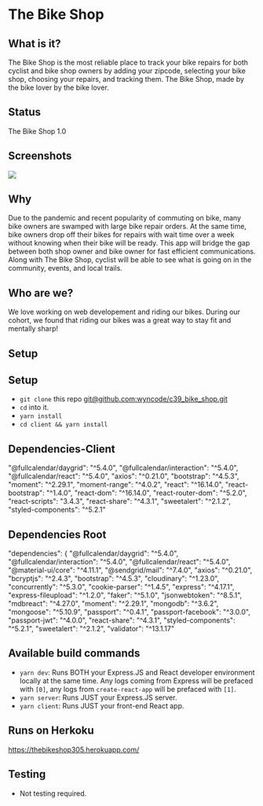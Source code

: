 # The Bike Shop

## What is it?

The Bike Shop is the most reliable place to track your bike repairs for both cyclist and bike shop owners by adding your zipcode, selecting your bike shop, choosing your repairs, and tracking them. The Bike Shop, made by the bike lover by the bike lover.

## Status

The Bike Shop 1.0

## Screenshots

![](https://i.imgur.com/UU6LzUj.jpg)

## Why

Due to the pandemic and recent popularity of commuting on bike, many bike owners are swamped with large bike repair orders. At the same time, bike owners drop off their bikes for repairs with wait time over a week without knowing when their bike will be ready. This app will bridge the gap between both shop owner and bike owner for fast efficient communications. Along with The Bike Shop, cyclist will be able to see what is going on in the community, events, and local trails.

## Who are we?

We love working on web developement and riding our bikes. During our cohort, we found that riding our bikes was a great way to stay fit and mentally sharp!

## Setup

## Setup

- `git clone` this repo [git@github.com:wyncode/c39_bike_shop.git](https://github.com/wyncode/c39_bike_shop)
- `cd` into it.
- `yarn install`
- `cd client && yarn install`

## Dependencies-Client

"@fullcalendar/daygrid": "^5.4.0",
"@fullcalendar/interaction": "^5.4.0",
"@fullcalendar/react": "^5.4.0",
"axios": "^0.21.0",
"bootstrap": "^4.5.3",
"moment": "^2.29.1",
"moment-range": "^4.0.2",
"react": "^16.14.0",
"react-bootstrap": "^1.4.0",
"react-dom": "^16.14.0",
"react-router-dom": "^5.2.0",
"react-scripts": "3.4.3",
"react-share": "^4.3.1",
"sweetalert": "^2.1.2",
"styled-components": "^5.2.1"

## Dependencies Root

"dependencies": {
"@fullcalendar/daygrid": "^5.4.0",
"@fullcalendar/interaction": "^5.4.0",
"@fullcalendar/react": "^5.4.0",
"@material-ui/core": "^4.11.1",
"@sendgrid/mail": "^7.4.0",
"axios": "^0.21.0",
"bcryptjs": "^2.4.3",
"bootstrap": "^4.5.3",
"cloudinary": "^1.23.0",
"concurrently": "^5.3.0",
"cookie-parser": "^1.4.5",
"express": "^4.17.1",
"express-fileupload": "^1.2.0",
"faker": "^5.1.0",
"jsonwebtoken": "^8.5.1",
"mdbreact": "^4.27.0",
"moment": "^2.29.1",
"mongodb": "^3.6.2",
"mongoose": "^5.10.9",
"passport": "^0.4.1",
"passport-facebook": "^3.0.0",
"passport-jwt": "^4.0.0",
"react-share": "^4.3.1",
"styled-components": "^5.2.1",
"sweetalert": "^2.1.2",
"validator": "^13.1.17"

## Available build commands

- `yarn dev`: Runs BOTH your Express.JS and React developer environment locally at the same time. Any logs coming from Express will be prefaced with `[0]`, any logs from `create-react-app` will be prefaced with `[1]`.
- `yarn server`: Runs JUST your Express.JS server.
- `yarn client`: Runs JUST your front-end React app.

## Runs on Herkoku

https://thebikeshop305.herokuapp.com/

## Testing

- Not testing required.
